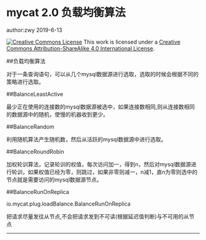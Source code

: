 # mycat 2.0 负载均衡算法

author:zwy 2019-6-13

[![Creative Commons License](https://i.creativecommons.org/l/by-sa/4.0/88x31.png)](http://creativecommons.org/licenses/by-sa/4.0/)
This work is licensed under a [Creative Commons Attribution-ShareAlike 4.0 International License](http://creativecommons.org/licenses/by-sa/4.0/).


##负载均衡算法

对于一条查询语句，可以从几个mysql数据源进行选取，选取的时候会根据不同的策略进行选取。

##BalanceLeastActive

最少正在使用的连接数的mysql数据源被选中，如果连接数相同,则从连接数相同的数据源中的随机，使慢的机器收到更少。


##BalanceRandom

利用随机算法产生随机数，然后从活跃的mysql数据源中进行选取。

##BalanceRoundRobin

加权轮训算法，记录轮训的权值，每次访问加一，得到n，然后对mysql数据源进行轮训，如果权值已经为零，则跳过，如果非零则减一，n减1，直n为零则选中的节点就是需要访问的mysql数据源节点。

##BalanceRunOnReplica

io.mycat.plug.loadBalance.BalanceRunOnReplica

把请求尽量发往从节点,不会把请求发到不可读(根据延迟值判断)与不可用的从节点















------

